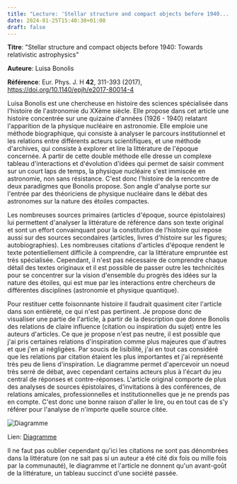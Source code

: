 ```yaml
---
title: "Lecture: 'Stellar structure and compact objects before 1940...' de Luisa Bonolis"
date: 2024-01-25T15:40:30+01:00
draft: false
---
```

**Titre**: "Stellar structure and compact objects before 1940: Towards relativistic astrophysics"

**Auteure**: Luisa Bonolis

**Référence**: Eur. Phys. J. H **42**, 311-393 (2017), https://doi.org/10.1140/epjh/e2017-80014-4

Luisa Bonolis est une chercheuse en histoire des sciences spécialisée dans l'histoire de l'astronomie du XXème siècle. Elle propose dans cet article une histoire concentrée sur une quizaine d'années (1926 - 1940) relatant l'apparition de la physique nucléaire en astronomie. Elle emploie une méthode biographique, qui consiste à analyser le parcours institutionnel et les relations entre différents acteurs scientifiques, et une méthode d'archives, qui consiste à explorer et lire la littérature de l'époque concernée. A partir de cette double méthode elle dresse un complexe tableau d'interactions et d'évolution d'idées qui permet de saisir comment sur un court laps de temps, la physique nucléaire s'est immiscée en astronomie, non sans résistance. C'est donc l'histoire de la rencontre de deux paradigmes que Bonolis propose. Son angle d'analyse porte sur l'entrée par des théoriciens de physique nucléaire dans le débat des astronomes sur la nature des étoiles compactes.

Les nombreuses sources primaires (articles d'époque, source épistolaires) lui permettent d'analyser la littérature de référence dans son texte original et sont un effort convainquant pour la constitution de l'histoire qui repose aussi sur des sources secondaires (articles, livres d'histoire sur les figures; autobiographies). Les nombreuses citations d'articles d'époque rendent le texte potentiellement difficile à comprendre, car la littérature empruntée est très spécialisée. Cependant, il n'est pas nécessaire de comprendre chaque détail des textes originaux et il est possible de passer outre les technicités pour se concentrer sur la vision d'ensemble du progrès des idées sur la nature des étoiles, qui est mue par les interactions entre chercheurs de différentes disciplines (astronomie et physique quantique).

Pour restituer cette foisonnante histoire il faudrait quasiment citer l'article dans son entièreté, ce qui n'est pas pertinent. Je propose donc de visualiser une partie de l'article, à partir de la description que donne Bonolis des relations de claire influence (citation ou inspiration du sujet) entre les auteurs d'articles. Ce que je propose n'est pas neutre, il est possible que j'ai pris certaines relations d'inspiration comme plus majeures que d'autres et que j'en ai négligées. Par soucis de lisibilité, j'ai en tout cas considéré que les relations par citation étaient les plus importantes et j'ai représenté très peu de liens d'inspiration. Le diagramme permet d'apercevoir un noeud très serré de débat, avec cependant certains acteurs plus à l'écart du jeu central de réponses et contre-réponses. L'article original comporte de plus des analyses de sources épistolaires, d'invitations à des conférences, de relations amicales, professionnelles et institutionnelles que je ne prends pas en compte. C'est donc une bonne raison d'aller le lire, ou en tout cas de s'y référer pour l'analyse de n'importe quelle source citée.

![Diagramme](/img/stellar_structure_bonolis.jpg "N'hésitez pas à ouvrir le diagramme dans une autre fenêtre à partir du lien ci-dessous, pour pouvoir zoomer dessus.")


Lien: [Diagramme](https://viewer.diagrams.net/?tags=%7B%7D&highlight=0000ff&edit=_blank&layers=1&nav=1&title=stellar_structure_bonolis.drawio#R7R1Zc6M4%2BtekdvchKRD3Y%2BJOOn1OptM9mfTLFLGJzRhDBuMc%2FetXAmQDRiAuSdSwVTttCB8S0qfvPk6U2eb1fWg%2Frb4EC8c7AdLi9UR5dwIAkFQL%2FoPuvCV3VFXRkzvL0F0k9%2BTDjVv3l5PelNK7O3fhbHMPRkHgRe5T%2FuY88H1nHuXu2WEYvOQfewy8%2FKhP9tI5unE7t73ju3fuIlqln6GbmT9cO%2B5ylQ6tKFI68wd7vl6Gwc5PB%2FQD30n%2BsrHxe9JHtyt7EbxkbimXJ8osDIIo%2BRU8%2FI2%2BDUie%2FQAXOH4ugcRreIDavM4cD27CVXIJf6TQub9KbnEZQsePspO6IgD8%2BHNuaXf6j99%2BB9HvN6dXj9c%2F9FPZwOuxjd7w0jkLuJLpZRBGq2AZ%2BLZ3ebh7Ea%2BOg14swavDM5%2BD4AnelOHNv50oekvRwt5FAby1ijZe%2BtfjyeNpBLtwjrfQ0LQUc%2Bxw6USV32GkCIsmn3ljuhbvnWDjROEbfCB0PDtyn%2FNoYqfYttw%2FB7I7kS5m%2BcKeetrzd%2F%2Fr%2Fd%2B3VhCef%2F1xtzPmcEKazmNhnVc3%2BjPz%2Bx696szQ0st3r%2Bmr44s3fOHDT%2F4ze5GAafjyABZfYbj%2Bd9E0BNtFQ%2BW5i1JuF2k38bBv97ltY7aJat%2BbGIOeh6H9lnngKXD9aJt58w26AR9ImZhs6mbyypSHAatAIYsA%2B48sB4A%2FkjkcEGr%2FMVQ49v7TzT%2BfjG%2B3v1%2FeBNLpuw%2FrrRshSmFwxbE9Xt1n0UoUHCOtmSYEjgEViwIpyhhmJYodPX%2BqV%2BMkMC2tCqAzTq5D2Xj54umzH1f3j%2F98eFru3n%2BF64uPjgh0D1ASPjnPvcCA7Iu0atzY12Gaz7a3c7CoqXtwwhcL9xn%2BXKKfd67nufYGPncVvHhOiB%2BB7888VQKIbz2ExTu1oHgkSbaAbp%2BA2QP8%2F7ynF1od3tPHFOANewOx%2ByL5L7xzHaDTgCanK%2Bhr058PTCZaOLP5E%2FmyciPn9smOcfsFKn7507fXZtCzscZysVeFZoEXhPBPsTIEH43CYO2U3sTalgLvPEJsww%2BdAOVRMh0TjfQY%2BNGVvXE9dBSvHe%2FZidy5nf4hpQ6yml5nXnAV%2Fw8ttucufXhvDo8u3AY4Nvwq11%2FCWxp%2BTboK6GPscJ6%2B1YBXT07owgPmhLd7IFBFDp6dMHJeK8%2FzXuQw8uTdTC9fDiqorKX3VhntE0h6dxpAEseAOKS8HSXvhZDX6I1Z6j6EeNFxE%2FE0q6n7VQi3bE%2BBJro40UUx6CIkb%2BLRRUvhSRfzBhqO9hkS15Do9X2FF7Ekmd4scRRqmXJnB1CoG%2BwsaSFNwdggnnuNkhN4j0sbEjAg3dg7z%2BXDCtOhkZKi9fMaY%2BJuInK3I6lfATp%2F9oapcvVRufRDdx4gc4ATblwWxyIdKGsMmIS4MaD5kRAnBJpbArnZBJTiVHopThJMijO4yucZp2kTMS6%2Fte1N0Lz9GrJi5M66purZLaUA0EA1gKpKVQB5x0aJr87SzvKeEQ0UqExyPlLAJlPRZYDfjd%2BVHKCjd7VwuBCw3RSIjrUMFzBYUzLSUvbuf%2B4qiqlUothig2KOgDQ7g%2F%2B5jaDcwcQ9g0dCEpnaCspqA6VIk%2BA3DsFP1k0BBT8cKlR9qG7Ozs%2B%2BoPP0zg3tOYvjlA4U6zcTho8Dw49UG80QwUCtiSMSUMeeSbJRUG9MtUYsiK9u8Ob2ISs0sF2LFnDIORiszaYPEndDOhPG8daKEw0G1HzEoVqMyS4CSIrUDUBWZLLW1J92wikcjIPFpAzBSIsiGu0wuDKMHO1oQzkY7yqz6OWOu8onQ2Ms3swG51U4C6cpkIBHG2Tbm4Wz570V7tSOJ4C6jy3qWfI6tvfqBRutYhj5d%2FRnoSWlHIhjoW11VFmfVGaZG7QnlRC0r%2FE9qXk%2FU%2FXW9r1FpBUZ5lA3VqcUXcmfeblGO9IkrQqgs3b0tz3bfv%2Fr%2FuPu50wJzv3bHw8%2F%2F%2BKOQVnKUC2f9Y0%2BpOXQxUAfVQI5bNC0avRRJEOrAuiMPjVLW23JPocYskOuk1tkzr5cLFx%2FGQU%2BC5N2ZrDYSZQL22kKrbcFJEa%2F1QAq2hRmNCZbPNAE9DZZU0hx1eqYx8yBmcLQdWdNGup7Z3tR7Lg%2BX9ibLQuimw4ECZistQACE9UbNdVjmiFDMnDztTxm1SKemYM1yRE0ngJulkeSEs5Z5%2B3OzmTGOyt2HQrZUvOqiyk1rCtRABjKkahRcdvz0Ef1vqCuE2w2TvjooAseOTzp%2BF6cVguZqlmp%2BkwsVKg0HLZBPAQCwbmAVDtKazAjtXpJqA5hJXUgBqktVoky62I2LEWpAhgsZoMqV%2FLengeQoEkfPHe%2Bgv9ewV1co2KQDDLB8FAxZZ1UlbHQ2WI4MFs6S8J2rt65dtlC8pkE9LzCAqQ6laX%2FaEmFWo%2Fhlw9OiniS%2BO66IGa5mgA1Gg1VtPKpOpVT5JMTIqPc%2B9BGHHd4lpUONAX3j4hfHaX3sXUokCgXX4dChm7V5vt1IkEl5bVGE3jJNwE5t0XU4XksdTeee9tSd7PyqpjOSBWjqt5253orx0O1Oc8hCoVbNs79w1jYwNUOkD4gIA9otR3RajmiMnHusXJuITRNA4jDFsTzihm42ccIdQ4892oyDScWLl1UwugmWKNGJWsmdZMyg8X0diJiIyFiuiIiEeOaZipM2STS6ugj1loE2lmuSUXd95ZfrFrN3KsZ1Ed746AgsI%2BOzUSDSMbJhehOTElspiSrloA2Mbrqrve77clMObm4WKNq4tf20l3ZIb0S2QHRD2MhNVKekH0cyH4UWymEBMa5LUM715UqKScNrIvtfZXdtUt%2B2d6k%2BBWuvsqWgllGFhvanFxW4U%2B4HFLS3o4wyouhzN1ga%2FuP8uqYHoxJzmTuo91Z0kL2TpBb%2BYCADgpFmtSatpBqWpmWADCU04i2auiLHS7gY19cz3dYSMHpQM0Kfx6AFIleVs9C0Xt7slD0JR8zUPIUizgW0b5oXGWrx5J42GhYRifSX%2BL%2BH011HiqHPOSTS8QIbqMwtjjomyVcKBY0tjhizt7QCnoyzY2FpOH0AD4kjVTTY%2FIqVJL8sibBzMqj0O7txc3i3e7n%2B2AJ3n3wZ38BTbc%2BZVQuIULnpVZ7y3prSSvZe%2FeOrnm%2BVE2hb3cPob3a2P5b7MiZrWx%2FEdpbZ72yQ2qmk1T0l%2F47W0EyvAyQVoSI%2BdPqbQtvoLl%2BhGsNMeR%2FTV4pN6xiUPoOeiUAPg2aPKzS6zK4EA39ZGYrVOnHjntCfAu2jp%2FkwcYlbdoP22INZ6ukXet7ewN5e%2Fzz%2B%2B45VZbMJlOhVxizH387XyXyjP%2FghMt4WBXQf88kzwglz5xqlN4XRR0wLZdzAQTQyv0C%2Bk8dqjHDUlhsDW5REqTyhSMsq1sw2fbTSqnB3tboyez3liA8i5STQd0ma4icjAZ7S1jK%2FsNv29njTTlvjzesGnu8LqlVAJ3t8e4%2Fq6%2F2%2FOrh%2FKu0u55%2Fdm9%2Bflui9RKnuj59OxauDIOAeDiAXjTEM2vLyypaFUBnxKtZ2mol7rMDf0rv7Gd3ETy7UVzM4TOUn%2B0dC4MlHimV2G8c1wm9bVPD5f4tjfSwLFSDsPgOnz9pFEJpFEIU%2BtGpTC0zuPsv7nzN4kwexsqdpwm9xUZvWS80ozuVLRHwm29jMlFKbZBWpySroIZQCGMkxoqACPqygIJtg53lVh6nZu7VPOnbLlo54WMQLlhwpexoKIZoagM8Wr60T8%2FmypeoKopCHWEZ1%2B%2FOuFMY6UUl407pI2PCe1MTUR7jHJfcR2HRIdk2VgnHyLbx3DMk7VvwABH2JA7z9dw18tNPVIFvy3BJRG6Ibas1AR%2BOC89FAJ%2B73f3asalfgUeaeN%2BosFxIWwTOgx%2BRK2aInBzS6pQErAmXbVUz92r69dV1YufCRbAKWdCuZBxIuUw9CX%2F6I%2FBQeJKVXD2h3%2BZUkWckRE2RZAH9BzhfeaJpVUFGNPFIosWscLKcZ6uMF3bKPJQd7z1zv%2FsGDtRTp6TfZ0GEV7BsU9NTunGkgVUkOKnKSW4ZUexEmgcYKtLAoCq6vddF03hgSiaaPt0sIgADJeazrKdfaTMwfdx0Boi%2B8WgGCHcKahDvnYE%2BFEVtU6Q8856HlitdFnINcXimtt26K8%2FZIC6eD96eBCORBKOjwAqT2qQhFyhnG%2FZJirsTKOSznXtyyIBPLO1k%2BSphIYWrmoLnTsluFv%2B53M7hiqDf59Ha9ZOKzil9Cd3oF%2Fz3OtjBo7GxfSZNWuGUzspmk51FwyLXLGZD5AoT%2FeVbzUBtS3%2F7UEwJ6RSc6W%2BrzkqF9NB%2BUn9J6SYNVNPeU2VaRj4XFB9g1ugjRQDTknvVR0glgwRi%2FS0zedqj3tDq71F1fbkoxCXIf6T%2BllVIUqvfRFCk%2B8MUjUpzjUu3x7VxPzsbGyk455dRyKRqUmHAhtVyKV7XJMy%2BBLi5ulryFkD%2FRZOkIVRnDabt5kmCxmQBr6JwJYpeDTEUJyOXStE795xXG3XqSdQ5ZwE1FiZBepnBEF2eqNhYqFix%2BpsQVGw0xd8y5irLKlAy2QA1tKy9h6iBHiVcYwbSpnOt%2F5tPoaBNSz%2BVjh2DkmIy3%2FYSviZcpQmSZ5dz%2B%2BEGVUS6bFFZH2FScTNuzveauVeLHt9XTrAIkOARW1BvIWqzKaaLR4o9mhkdbLbo66WTMDMOYUbWTQGFGSrB%2FdZ1lo9IhkaCuxf7jWfLJZPzkxtuwvcx4XuxBRFTfCcxdIEMzrRyHEMbRFlSDWklQd%2BCQCtXhwwKVBUoehZP6gH0FCeGri4kkPGLuaujJeoJF%2BdAmBDfdIVeiif3U5Cu%2B94agjSSV42C70ypayJSADhVe6UqpILE%2Fw4FdaDWMiV%2B8EKAnCypdJ7OxgimpHzqMJJeU53seG55iMGc9FRdG3F81k9UkeiNhWpwYdsLpBQkMVB43IrQYTKAmqtCnQHJPmTSx3jlwJp5XbOg1qTrjETXUYrxMwLoOnzL5LaM6zqzTCMvmZiqWiOa9J7LUtYRQDhPRU33iWpqva%2FfODyZzpWK1CeKNg6KdpQ7RZ1CCQakaFTWytjbH7pxgdTrnb9ggeTJOBOGjwjDj3i2AgRg2ji6oBrFId%2BF3AQ5suCSIDz%2FFEQrO2RS52M%2F1NR1bEzYLssiYjugwfZrOwzixjgfke%2F2zvbWTFxP6UC5tNIJzUeG5pouAppTdfp9jjO67hz31zYOu1bnaxQqqdsbhCb%2Bw%2FapCfZ2QHxE13MGERqIqTD7v%2BB0FUUmMU6XQN4X%2BpYxlrWPxEtAdWCdCGDnEDyzzcIF8Pbu3hqruVWIQmgMYBl1AIUpFQA6m%2BVJXVa4hqS2qw%2Bax%2FheXI41zY%2FG065G1vR8TRhL7TcwgdRxi3Od2b5diGy7YZXlShJyvPv2IGoFfyDueUh0URcB8MwGjnwRJ8l3%2FNgFLL3oBNYGQi%2FVzHfPkrFgR2aExbkVIIaiYHRBrNdJeYwLJ1oxMR%2BkA6Xe5lmIWnY9uvsOv130JfzqyUU8It2pGA7LtiglSfYRhjZzrb1UIxlyabbZdWepTKv72ku%2FPT05PsS6TWxyGpw4nkO68LYJdts9MZT%2BG1fZVXSVvn98btK4sJ0TPsSXjVqXl73pj8BbB4%2BPBTrbblL%2B2wJPaqLYI6HYQNUJkjxXis21sXm7Zl55tb%2BfMHLS8pSYtJjp%2FV17X3MN5m0ZRl7oWT8oO6bfW%2FHYMW330NBL6hedFZWG4ZlyXkdJONd3%2BHVH7HTiXGJzrpJwVAE4l8nXYJ0jb%2FR%2BGl3fF8qI6duZVEfimJRWF47ukXK1BHLOtRNXepFWajLZKGo%2B9Z8C03VnqTja98Db2EyKPOGR4nyOVlANivjmwOYTXxwJXyxGBzFN0yAlBgOubLGBH7cLpcNxrWOkdHQxuZeh72yRKS2OUkQRXJb%2B5K5ZkL7MYJOcPmZ6dCozDagi4bvFlyK1SxwboPUsaX3MEdMyqm7a33aLwEOW7y%2Buvw5etmw6iGYGmwzlYyJjRXODGGTM4GpObUfGUM1GSTnJK6DW%2Fgarmo0NmmsLEhgqq3KhRL1k1dVTkM1KiMHioTgH3LVjr6qk5tHSsoaLV25gLhEcLQFQCkhWF05smsUIr57jiUloyVUPldvgJEvbbE1qz4hQUtVAHsHqahsBq1h5pgAxGEpS5U1dxdlSlue%2BIpeZE%2Fq77XzFRGDNDIbth%2FkeG5PkKrjkWgzKYyy5Eqp68XWaNArJz1DjA%2FFNBQRpn%2BHEU0AQPOtDVo0CuwdWr7SVhGN8jTwZBGtQCRXiGMgjmW4YgyFZgz4GzCpVtkIyoCp5VacuCU42C0kszQFAvxICqf4hZbmMKGIhDyTjTCb4EUkAR3WOTgF1rEwflY5IeK3Q4PW59%2BAghLt0%2FW3kuEzc7IexJhvtmPBcLkq6g%2BI5vAyDIMqSe7ipqy%2FBwkFP%2FB8%3D "Ce lien est un peu long car il génère une page html sur draw.io, site sur lequel j'ai fait mon diagramme.")

Il ne faut pas oublier cependant qu'ici les citations ne sont pas dénombrées dans la littérature (on ne sait pas si un auteur a été cité dix fois ou mille fois par la communauté), le diagramme et l'article ne donnent qu'un avant-goût de la littérature, un tableau succinct d'une société passée.

